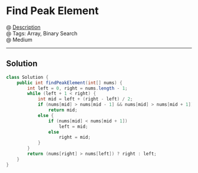 # Find Peak Element
@ [Description](https://leetcode.com/problems/find-peak-element/)  
@ Tags: Array, Binary Search  
@ Medium

------------------
## Solution
```java
class Solution {
    public int findPeakElement(int[] nums) {
        int left = 0, right = nums.length - 1;
        while (left + 1 < right) {
            int mid = left + (right - left) / 2;
            if (nums[mid] > nums[mid - 1] && nums[mid] > nums[mid + 1])
                return mid;
            else {
                if (nums[mid] < nums[mid + 1])
                    left = mid;
                else
                    right = mid;
            }
        }
        return (nums[right] > nums[left]) ? right : left;
    }
}
```
